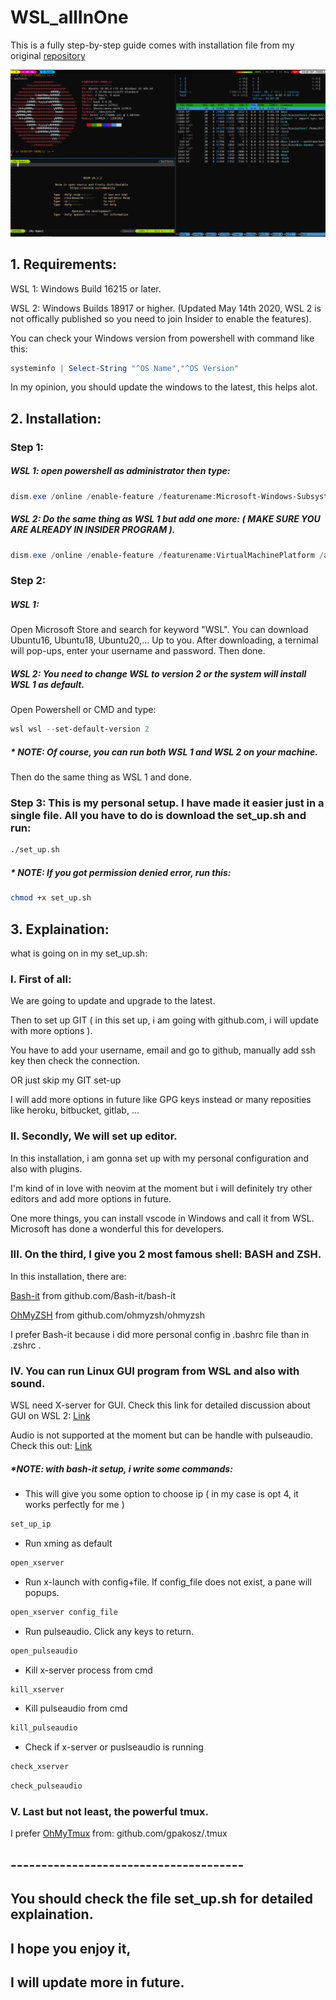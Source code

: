 # WSL_allInOne

This is a fully step-by-step guide comes with installation file from my original [repository](github.com/msaio/hf)

![sample.png](https://github.com/msaio/WSL_allIOne/blob/master/sample.png)

## 1. Requirements:

WSL 1: Windows Build 16215 or later.

WSL 2: Windows Builds 18917 or higher.
(Updated May 14th 2020, WSL 2 is not offically published so you need to join Insider to enable the features).


You can check your Windows version from powershell with command like this:
```powershell 
systeminfo | Select-String "^OS Name","^OS Version"
```
In my opinion, you should update the windows to the latest, this helps alot.

## 2. Installation:


### Step 1:
##### WSL 1: open powershell as administrator then type:
```powershell
dism.exe /online /enable-feature /featurename:Microsoft-Windows-Subsystem-Linux /all /norestart
```
##### WSL 2: Do the same thing as WSL 1 but add one more: ( MAKE SURE YOU ARE ALREADY IN INSIDER PROGRAM ).
```powershell		
dism.exe /online /enable-feature /featurename:VirtualMachinePlatform /all /norestart
```

### Step 2:
##### WSL 1:
Open Microsoft Store and search for keyword "WSL".
You can download Ubuntu16, Ubuntu18, Ubuntu20,... Up to you.
After downloading, a ternimal will pop-ups, enter your username and password.
Then done.
##### WSL 2: You need to change WSL to version 2 or the system will install WSL 1 as default.
Open Powershell or CMD and type:
```powershell
wsl wsl --set-default-version 2
```
##### * NOTE: Of course, you can run both WSL 1 and WSL 2 on your machine.

Then do the same thing as WSL 1 and done.

### Step 3: This is my personal setup. I have made it easier just in a single file. All you have to do is download the set_up.sh and run:
```bash
./set_up.sh
```
##### * NOTE: If you got permission denied error, run this:
 ```bash 
 chmod +x set_up.sh
 ```

## 3. Explaination:
what is going on in my set_up.sh:

### I. First of all:
We are going to update and upgrade to the latest.

Then to set up GIT ( in this set up, i am going with github.com, i will update with more options ).

You have to add your username, email and go to github, manually add ssh key then check the connection.

OR just skip my GIT set-up

I will add more options in future like GPG keys instead or many reposities like heroku, bitbucket, gitlab, ...

### II. Secondly, We will set up editor.

In this installation, i am gonna set up with my personal configuration and also with plugins.

I'm kind of in love with neovim at the moment but i will definitely try other editors and add more options in future.

One more things, you can install vscode in Windows and call it from WSL. Microsoft has done a wonderful this for developers.

### III. On the third, I give you 2 most famous shell: BASH and ZSH.
In this installation, there are:

[Bash-it](github.com/Bash-it/bash-it) from github.com/Bash-it/bash-it

[OhMyZSH](github.com/ohmyzsh/ohmyzsh) from github.com/ohmyzsh/ohmyzsh

I prefer Bash-it because i did more personal config in .bashrc file than in .zshrc .

### IV. You can run Linux GUI program from WSL and also with sound.

WSL need X-server for GUI.
Check this link for detailed discussion about GUI on WSL 2: 
[Link](https://github.com/microsoft/WSL/issues/4106#issuecomment-608492570)

Audio is not supported at the moment but can be handle with pulseaudio. 
Check this out: 
[Link](https://x410.dev/cookbook/wsl/enabling-sound-in-wsl-ubuntu-let-it-sing/)

##### *NOTE: with bash-it setup, i write some commands:
- This will give you some option to choose ip ( in my case is opt 4, it works perfectly for me ) 
```bash
set_up_ip
```
- Run xming as default
```bash
open_xserver
```
- Run x-launch with config+file. If config_file does not exist, a pane will popups.
```bash
open_xserver config_file
```
- Run pulseaudio. Click any keys to return.
```bash
open_pulseaudio
```
- Kill x-server process from cmd
```bash
kill_xserver
```
- Kill pulseaudio from cmd
```bash
kill_pulseaudio
```
- Check if x-server or puslseaudio is running
```bash
check_xserver
```
```bash
check_pulseaudio
```


### V. Last but not least, the powerful tmux.
I prefer [OhMyTmux](github.com/gpakosz/.tmux) from: github.com/gpakosz/.tmux


## --------------------------------------
## You should check the file set_up.sh for detailed explaination.
## I hope you enjoy it,
## I will update more in future.
